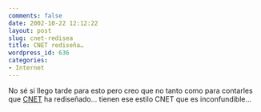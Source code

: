 ```yaml
---
comments: false
date: 2002-10-22 12:12:22
layout: post
slug: cnet-redisea
title: CNET rediseña…
wordpress_id: 636
categories:
- Internet
---
```


No sé si llego tarde para esto pero creo que no tanto como para contarles que [CNET](http://www.cnet.com) ha rediseñado… tienen ese estilo CNET que es inconfundible…




 
